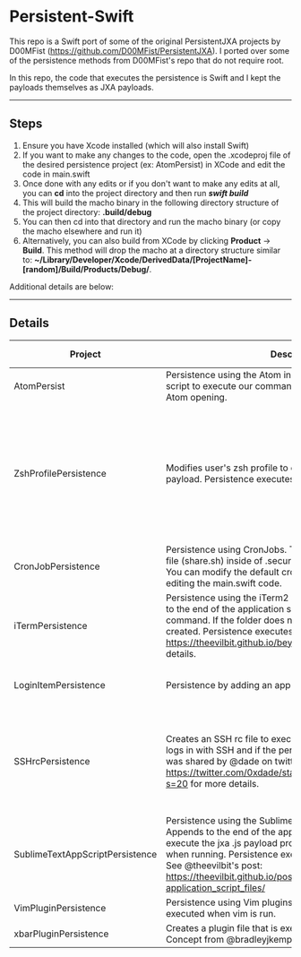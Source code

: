 # Persistent-Swift

This repo is a Swift port of some of the original PersistentJXA projects by D00MFist (https://github.com/D00MFist/PersistentJXA). I ported over some of the persistence methods from D00MFist's repo that do not require root.

In this repo, the code that executes the persistence is Swift and I kept the payloads themselves as JXA payloads. 

------------------
## Steps

1. Ensure you have Xcode installed (which will also install Swift)
2. If you want to make any changes to the code, open the .xcodeproj file of the desired persistence project (ex: AtomPersist) in XCode and edit the code in main.swift
3. Once done with any edits or if you don't want to make any edits at all, you can **cd** into the project directory and then run ***swift build***
4. This will build the macho binary in the following directory structure of the project directory: **.build/debug**
5. You can then cd into that directory and run the macho binary (or copy the macho elsewhere and run it)
6. Alternatively, you can also build from XCode by clicking **Product** -> **Build**. This method will drop the macho at a directory structure similar to: **~/Library/Developer/Xcode/DerivedData/[ProjectName]-[random]/Build/Products/Debug/**.

Additional details are below:

---------------------------
## Details

|Project	|          Description                      |	Usage	|Artifacts Created|	Commandline Commands Executed|
|---------|-------------------------------------------|--------|-----------------|-----------------------------|
|AtomPersist | Persistence using the Atom init script. Appends the Atom init script to execute our command. Persistence executes upon Atom opening.| ./AtomPersist [path_to_jxa_payload] | Modification to end of: /System/Volumes/Data/Users/{User}/.atom/init.coffee | Atom will run "osascript [payload] &" upon open|
|ZshProfilePersistence |Modifies user's zsh profile to execute the specified jxa js payload. Persistence executes on zsh terminal open. | ./ZshProfilePersistence [path_to_jxa_payload] [yes/no] | $HOME/.zshenv If you select "yes" for hidden file creation then: $HOME/.security/apple.sh and $HOME/.security/update.sh | If "no"  for hidden file creation, then the on disk jxa js payload is run directly from .zshenv; If "yes" for hidden file creation then: $HOME/.security/apple.sh and sh $HOME/.security/update.sh are dropped and run; both options use "osascript [payload] &" during payload execution|
|CronJobPersistence | Persistence using CronJobs. This script will create a hidden file (share.sh) inside of .security in the user’s home directory. You can modify the default cron job time interval 15 mins by editing the main.swift code. | ./CronJobPersistence [path_to_jxa_payload] | $HOME/.security/.share.sh, crontab entry| sh -c echo "$(echo '*/15 * * * * cd $HOME/.security && ./.share.sh' ; crontab -l)" | osascript [payload' &, crontab -, sh -c |
|iTermPersistence | Persistence using the iTerm2 application startup script. Adds to the end of the application script for iTerm2 to execute our command. If the folder does not exist then one will be created. Persistence executes upon iTerm2 opening. See https://theevilbit.github.io/beyond/beyond_0002/ for more details. | ./iTermAppScriptPersistence [path_to_js_jxa_payload] | creates a new file at /Library/Application Support/iTerm2/Scripts/AutoLaunch/iTerm.sh | osascript [path_to_app] &|
|LoginItemPersistence | Persistence by adding an app as a Login Item | ./LoginItemPersistence [app path] [true/false] | Will generate a pop-up if XPC access has not yet been granted from Terminal to System Events, since this implementation leverages System Events via NSAppleScript | N/A, as this uses the NSAppleScript API|
|SSHrcPersistence | Creates an SSH rc file to execute persistence when the user logs in with SSH and if the persistence process. This concept was shared by @dade on twitter: See https://twitter.com/0xdade/status/1373145566943711235?s=20 for more details. | ./SSHrcPersistence [path_to_jxa_payload] [yes/no]; note: if you select "yes", the callback will only live as long as the ssh session lasts. However, if you select "no", the callback will run independently of the ssh session and continue even after the session closes | ~/.ssh/rc created and if "yes" chosen, ~/.security/apple.sh and ~/.security/update.sh also created | osascript [payload]|
|SublimeTextAppScriptPersistence|Persistence using the Sublime Text application script. Appends to the end of the application script for Sublime to execute the jxa .js payload provided on the command line when running. Persistence executes upon Sublime opening. See @theevilbit's post: https://theevilbit.github.io/posts/macos_persisting_through-application_script_files/ | ./SublimeTextAppScriptPersistence [path_to_js_jxa_app] | modification to append to /Applications/Sublime Text.app/Contents/MacOS/sublime.py | python spawning -> osascript [payload] &|
|VimPluginPersistence | Persistence using Vim plugins. Creates a plugin file that is executed when vim is run.| ./VimPluginPersistence [path_to_js_jxa_app] | $HOME/.vim/plugin/d.vim created with a command to run the provided jxa js payload | osascript [payload] &|
|xbarPluginPersistence| Creates a plugin file that is executed when xbar is opened. Concept from @bradleyjkemp| ./xbarPluginPersistence [path_to_js_jxa_app] | $HOME/Library/Application Support/xbar/plugins/xbarUtil.py created | osascript [payload] &|
